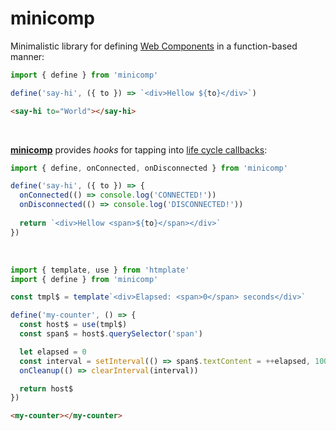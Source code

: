 # minicomp
Minimalistic library for defining [Web Components](https://developer.mozilla.org/en-US/docs/Web/Web_Components) in a function-based manner:

```js
import { define } from 'minicomp'

define('say-hi', ({ to }) => `<div>Hellow ${to}</div>`)
```
```html
<say-hi to="World"></say-hi>
```

<br>

[**minicomp**](.) provides _hooks_ for tapping into [life cycle callbacks](https://developer.mozilla.org/en-US/docs/Web/Web_Components/Using_custom_elements#using_the_lifecycle_callbacks):

```js
import { define, onConnected, onDisconnected } from 'minicomp'

define('say-hi', ({ to }) => {
  onConnected(() => console.log('CONNECTED!'))
  onDisconnected(() => console.log('DISCONNECTED!'))
  
  return `<div>Hellow <span>${to}</span></div>`
})
```

<br>

```js
import { template, use } from 'htmplate'
import { define } from 'minicomp'

const tmpl$ = template`<div>Elapsed: <span>0</span> seconds</div>`

define('my-counter', () => {
  const host$ = use(tmpl$)
  const span$ = host$.querySelector('span')

  let elapsed = 0
  const interval = setInterval(() => span$.textContent = ++elapsed, 1000)
  onCleanup(() => clearInterval(interval))

  return host$
})
```
```html
<my-counter></my-counter>
```

